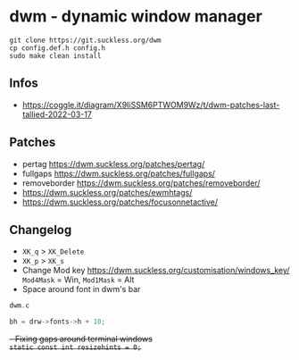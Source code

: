 # dwm - dynamic window manager
`git clone https://git.suckless.org/dwm`  
`cp config.def.h config.h`  
`sudo make clean install`

## Infos
- https://coggle.it/diagram/X9IiSSM6PTWOM9Wz/t/dwm-patches-last-tallied-2022-03-17

## Patches

- pertag https://dwm.suckless.org/patches/pertag/
- fullgaps https://dwm.suckless.org/patches/fullgaps/
- removeborder https://dwm.suckless.org/patches/removeborder/
- https://dwm.suckless.org/patches/ewmhtags/
- https://dwm.suckless.org/patches/focusonnetactive/

## Changelog

- `XK_q` > `XK_Delete`
- `XK_p` > `XK_s`
- Change Mod key https://dwm.suckless.org/customisation/windows_key/  
`Mod4Mask` = Win, `Mod1Mask` = Alt
- Space around font in dwm's bar
```c
dwm.c

bh = drw->fonts->h + 10;
```
~~- Fixing gaps around terminal windows~~  
~~`static const int resizehints = 0;`~~

